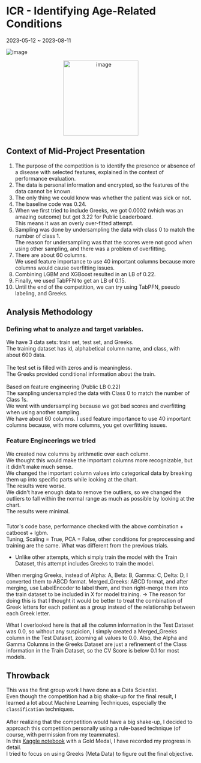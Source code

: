 # ICR - Identifying Age-Related Conditions
2023-05-12 ~ 2023-08-11

![image](https://github.com/jasonheesanglee/kaggle/assets/123557477/5924192b-61cd-4681-974a-bf96376cff7b)
<p align="center">
    <img width="200" alt="image" src="https://github.com/jasonheesanglee/kaggle/assets/123557477/5d589558-286d-4623-831b-bdf3f9b5d3ee">
</p>

## Context of Mid-Project Presentation
1. The purpose of the competition is to identify the presence or absence of a disease with selected features, explained in the context of performance evaluation.
2. The data is personal information and encrypted, so the features of the data cannot be known.
3. The only thing we could know was whether the patient was sick or not.
4. The baseline code was 0.24.
5. When we first tried to include Greeks, we got 0.0002 (which was an amazing outcome) but got 3.22 for Public Leaderboard.<br> This means it was an overly over-fitted attempt.
6. Sampling was done by undersampling the data with class 0 to match the number of class 1.<br> The reason for undersampling was that the scores were not good when using other sampling, and there was a problem of overfitting.
7. There are about 60 columns.<br>We used feature importance to use 40 important columns because more columns would cause overfitting issues.
8. Combining LGBM and XGBoost resulted in an LB of 0.22.<br>
9. Finally, we used TabPFN to get an LB of 0.15.
10. Until the end of the competition, we can try using TabPFN, pseudo labeling, and Greeks.

## Analysis Methodology
### Defining what to analyze and target variables.<br>
We have 3 data sets: train set, test set, and Greeks.<br>
The training dataset has id, alphabetical column name, and class, with about 600 data.<br><br>
The test set is filled with zeros and is meaningless.<br>
The Greeks provided conditional information about the train.<br><br>
Based on feature engineering (Public LB 0.22)<br>
The sampling undersampled the data with Class 0 to match the number of Class 1s.<br>
We went with undersampling because we got bad scores and overfitting when using another sampling.<br>
We have about 60 columns. I used feature importance to use 40 important columns because, with more columns, you get overfitting issues.<br>


### Feature Engineerings we tried
We created new columns by arithmetic over each column.<br>We thought this would make the important columns more recognizable, but it didn't make much sense.<br>
We changed the important column values into categorical data by breaking them up into specific parts while looking at the chart.<br>The results were worse.<br>
We didn't have enough data to remove the outliers, so we changed the outliers to fall within the normal range as much as possible by looking at the chart.<br>The results were minimal.

###
Tutor's code base, performance checked with the above combination + catboost + lgbm.<br>
Tuning, Scaling = True, PCA = False, other conditions for preprocessing and training are the same.
What was different from the previous trials.<br>
- Unlike other attempts, which simply train the model with the Train Dataset, this attempt includes Greeks to train the model.

When merging Greeks, instead of Alpha: A, Beta: B, Gamma: C, Delta: D, I converted them to ABCD format. 
Merged_Greeks: ABCD format, and after merging, use LabelEncoder to label them, and then right-merge them into the train dataset to be included in X for model training.
→ The reason for doing this is that I thought it would be better to treat the combination of Greek letters for each patient as a group instead of the relationship between each Greek letter.

What I overlooked here is that all the column information in the Test Dataset was 0.0, so without any suspicion, I simply created a Merged_Greeks column in the Test Dataset, zooming all values to 0.0.
Also, the Alpha and Gamma Columns in the Greeks Dataset are just a refinement of the Class information in the Train Dataset, so the CV Score is below 0.1 for most models.

## Throwback
This was the first group work I have done as a Data Scientist.<br>
Even though the competition had a big shake-up for the final result, I learned a lot about Machine Learning Techniques, especially the `classification` techniques.<br><br>
After realizing that the competition would have a big shake-up, I decided to approach this competition personally using a rule-based technique (of course, with permission from my teammates).<br>
In this [Kaggle notebook](https://www.kaggle.com/code/jasonheesanglee/updated-beginner-eda-on-greeks) with a Gold Medal, I have recorded my progress in detail.<br>
I tried to focus on using Greeks (Meta Data) to figure out the final objective.<br>
<br>
